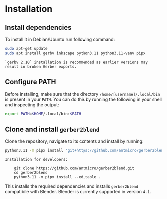 # Installation

## Install dependencies

To install it in Debian/Ubuntu run following command:

```bash
sudo apt-get update
sudo apt install gerbv inkscape python3.11 python3.11-venv pipx
```

```{note}
`gerbv 2.10` installation is recommended as earlier versions may result in broken Gerber exports.
```

## Configure PATH

Before installing, make sure that the directory `/home/[username]/.local/bin` is present in your `PATH`.
You can do this by running the following in your shell and inspecting the output:

```bash
export PATH=$HOME/.local/bin:$PATH
```

## Clone and install `gerber2blend`

Clone the repository, navigate to its contents and install by running:

```bash
python3.11 -m pipx install 'git+https://github.com/antmicro/gerber2blend.git'
```

```{note}
Installation for developers:

    git clone https://github.com/antmicro/gerber2blend.git
    cd gerber2blend
    python3.11 -m pipx install --editable .

```

This installs the required dependencies and installs `gerber2blend` compatibile with Blender.
Blender is currently supported in version `4.1`.
